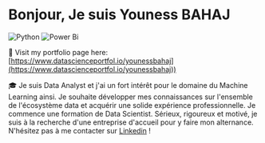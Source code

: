 # Bonjour, Je suis Youness BAHAJ
![Python](https://img.shields.io/badge/python-3670A0?style=for-the-badge&logo=python&logoColor=ffdd54)
![Power Bi](https://img.shields.io/badge/power_bi-F2C811?style=for-the-badge&logo=powerbi&logoColor=black)

:scroll: Visit my portfolio page here: [https://www.datascienceportfol.io/younessbahaj](https://www.datascienceportfol.io/younessbahaj))

:mortar_board: Je suis Data Analyst et j'ai un fort intérêt pour le domaine du Machine Learning ainsi. Je souhaite développer mes connaissances sur l'ensemble de l'écosystème data et acquérir une solide expérience professionnelle. Je commence une formation de Data Scientist. Sérieux, rigoureux et motivé, je suis à la recherche d'une entreprise d'accueil pour y faire mon alternance. N'hésitez pas à me contacter sur [Linkedin](https://www.linkedin.com/in/joannakhek/) !

